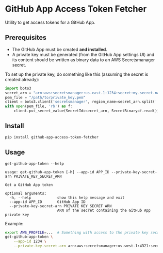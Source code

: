 # GitHub App Access Token Fetcher

Utility to get access tokens for a GitHub App. 

## Prerequisites
* The GitHub App must be created **and installed**.
* A private key must be generated (from the GitHub App settings UI) and its content should be written as binary data to
  an AWS Secretsmanager secret.


To set up the private key, do something like this (assuming the secret is created already):
```python
import boto3
secret_arn = "arn:aws:secretsmanager:us-east-1:1234:secret:my-secret-name"
pem_file = "/path/to/private_key.pem"
client = boto3.client('secretsmanager', region_name=secret_arn.split(':')[3])
with open(pem_file, 'rb') as f:
    client.put_secret_value(SecretId=secret_arn, SecretBinary=f.read())
```


## Install

```bash
pip install github-app-access-token-fetcher
```


## Usage

```
get-github-app-token --help

usage: get-github-app-token [-h] --app-id APP_ID --private-key-secret-arn PRIVATE_KEY_SECRET_ARN

Get a GitHub App token

optional arguments:
  -h, --help            show this help message and exit
  --app-id APP_ID       GitHub App ID
  --private-key-secret-arn PRIVATE_KEY_SECRET_ARN
                        ARN of the secret containing the GitHub App private key
```

Example:

```bash
export AWS_PROFILE=...  # Something with access to the private key secret.
get-github-app-token \
    --app-id 1234 \
    --private-key-secret-arn arn:aws:secretsmanager:us-west-1:4321:secret:abc-1234
```
